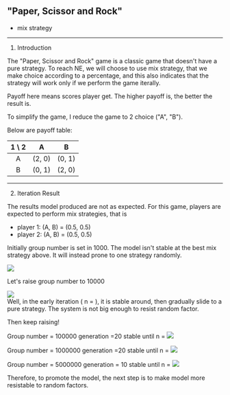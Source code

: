 ## "Paper, Scissor and Rock"
+ mix strategy


------------------------
1. Introduction

The "Paper, Scissor and Rock" game is a classic game that doesn't have a pure strategy. To reach NE, we will choose to use mix strategy, that we make choice according to a percentage, and this also indicates that the strategy will work only if we perform the game iterally.

Payoff here means scores player get. The higher payoff is, the better the result is.

To simplify the game, I reduce the game to 2 choice ("A", "B").

Below are payoff table:

| 1 \ 2 | A | B |
|:----:|:----:|:----:|
| A | (2, 0)| (0, 1) |
| B | (0, 1) | (2, 0) |



------------------------
2. Iteration Result

The results model produced are not as expected. For this game, players are expected to perform mix strategies, that is 
+ player 1: (A, B) = (0.5, 0.5) 
+ player 2: (A, B) = (0.5, 0.5)  

Initially group number is set in 1000. The model isn't stable at the best mix strategy above. It will instead prone to one strategy randomly.

![](psr_1000.png)     

Let's raise group number to 10000

![](psr_10000.png)   
Well, in the early iteration ( n = ), it is stable around, then gradually slide to a pure strategy. The system is not big enough to resist random factor.

Then keep raising!

Group number = 100000
generation =20
stable until n =
![](psr_100000.png)   

Group number = 1000000
generation =20
stable until n =
![](psr_1000000.png)   

Group number = 5000000
generation = 10
stable until n =
![](psr_1000000.png)   

Therefore, to promote the model, the next step is to make model more resistable to random factors.
